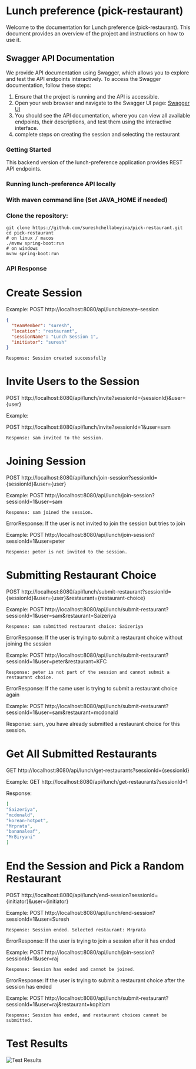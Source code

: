 # Lunch preference (pick-restaurant)
Welcome to the documentation for Lunch preference (pick-restaurant). This document provides an overview of the project and instructions on how to use it.

## Swagger API Documentation
We provide API documentation using Swagger, which allows you to explore and test the API endpoints interactively. To access the Swagger documentation, follow these steps:

1. Ensure that the project is running and the API is accessible.
2. Open your web browser and navigate to the Swagger UI page:
   [Swagger UI](http://localhost:8080/swagger-ui/index.html)  
3. You should see the API documentation, where you can view all available endpoints, their descriptions, and test them using the interactive interface.
4. complete steps on creating the session and selecting the restaurant
### Getting Started
This backend version of the lunch-preference application provides REST API endpoints.

### Running lunch-preference API locally
### With maven command line (Set JAVA_HOME if needed)
### Clone the repository:
```
git clone https://github.com/sureshchellaboyina/pick-restaurant.git
cd pick-restaurant
# on linux / macos
./mvnw spring-boot:run
# on windows
mvnw spring-boot:run
```
### API Response

# Create Session
Example:
POST http://localhost:8080/api/lunch/create-session
```json
{
  "teamMember": "suresh", 
  "location": "restaurant", 
  "sessionName": "Lunch Session 1", 
  "initiator": "suresh"
}
```

```Response: Session created successfully ```

# Invite Users to the Session
POST http://localhost:8080/api/lunch/invite?sessionId={sessionId}&user={user}

Example:

POST http://localhost:8080/api/lunch/invite?sessionId=1&user=sam

```Response: sam invited to the session.```

# Joining Session
POST http://localhost:8080/api/lunch/join-session?sessionId={sessionId}&user={user}

Example:
POST http://localhost:8080/api/lunch/join-session?sessionId=1&user=sam

```Response: sam joined the session.```

ErrorResponse: If the user is not invited to join the session but tries to join

Example:
POST http://localhost:8080/api/lunch/join-session?sessionId=1&user=peter

```Response: peter is not invited to the session.```

# Submitting Restaurant Choice
POST http://localhost:8080/api/lunch/submit-restaurant?sessionId={sessionId}&user={user}&restaurant={restaurant-choice}

Example:
POST http://localhost:8080/api/lunch/submit-restaurant?sessionId=1&user=sam&restaurant=Saizeriya

```Response: sam submitted restaurant choice: Saizeriya```

ErrorResponse: If the user is trying to submit a restaurant choice without joining the session

Example:
POST http://localhost:8080/api/lunch/submit-restaurant?sessionId=1&user=peter&restaurant=KFC

```Response: peter is not part of the session and cannot submit a restaurant choice.```

ErrorResponse: If the same user is trying to submit a restaurant choice again

Example:
POST http://localhost:8080/api/lunch/submit-restaurant?sessionId=1&user=sam&restaurant=mcdonald

Response: sam, you have already submitted a restaurant choice for this session.

# Get All Submitted Restaurants
GET http://localhost:8080/api/lunch/get-restaurants?sessionId={sessionId}

Example:
GET http://localhost:8080/api/lunch/get-restaurants?sessionId=1

Response: 
```json
[
"Saizeriya", 
"mcdonald", 
"korean-hotpot",
"Mrprata",
"bananaleaf",
"MrBiryani" 
]
```

# End the Session and Pick a Random Restaurant
POST http://localhost:8080/api/lunch/end-session?sessionId={initiator}&user={initiator}

Example:
POST http://localhost:8080/api/lunch/end-session?sessionId=1&user=Suresh

```Response: Session ended. Selected restaurant: Mrprata```

ErrorResponse: If the user is trying to join a session after it has ended

Example:
POST http://localhost:8080/api/lunch/join-session?sessionId=1&user=raj

```Response: Session has ended and cannot be joined.```

ErrorResponse: If the user is trying to submit a restaurant choice after the session has ended

Example:
POST http://localhost:8080/api/lunch/submit-restaurant?sessionId=1&user=raj&restaurant=kopitiam

```Response: Session has ended, and restaurant choices cannot be submitted.```

# Test Results
![Test Results](./testcases.jpg)